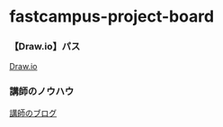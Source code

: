 # fastcampus-project-board

### 【Draw.io】パス
[Draw.io](https://app.diagrams.net/) 

### 講師のノウハウ
[講師のブログ](https://djkeh.github.io)
